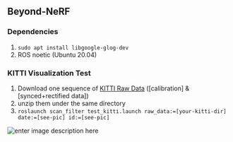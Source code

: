 
## Beyond-NeRF
### Dependencies 
 1. `sudo apt install libgoogle-glog-dev`
 2. ROS noetic (Ubuntu 20.04)

### KITTI Visualization Test 
 1. Download one sequence of [KITTI Raw Data](https://www.cvlibs.net/datasets/kitti/raw_data.php) ([calibration] & [synced+rectified data])
 2. unzip them under the same directory
 3. `roslaunch scan_filter test_kitti.launch raw_data:=[your-kitti-dir] date:=[see-pic] id:=[see-pic]`
    
 ![enter image description here](https://i.imgur.com/9gVLkiF.png)
